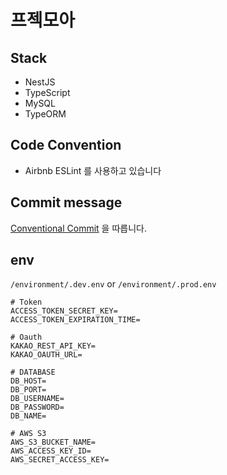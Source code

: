 # 프젝모아
## Stack
- NestJS
- TypeScript
- MySQL
- TypeORM

## Code Convention
- Airbnb ESLint 를 사용하고 있습니다

## Commit message
[Conventional Commit](https://www.conventionalcommits.org/ko/v1.0.0-beta.4/) 을 따릅니다.

## env
```/environment/.dev.env``` or
```/environment/.prod.env```

```
# Token
ACCESS_TOKEN_SECRET_KEY=
ACCESS_TOKEN_EXPIRATION_TIME=

# Oauth
KAKAO_REST_API_KEY=
KAKAO_OAUTH_URL=

# DATABASE
DB_HOST=
DB_PORT=
DB_USERNAME=
DB_PASSWORD=
DB_NAME=

# AWS S3
AWS_S3_BUCKET_NAME=
AWS_ACCESS_KEY_ID=
AWS_SECRET_ACCESS_KEY=

```
